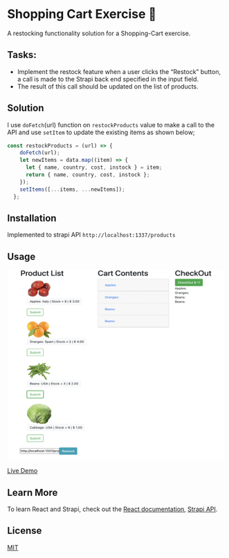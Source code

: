 # Shopping Cart Exercise 🛒

A restocking functionality solution for a Shopping-Cart exercise.

## Tasks:

- Implement the restock feature when a user clicks the “Restock” button, a call is made to the Strapi back end specified in the input field.
- The result of this call should be updated on the list of products.

## Solution
I use `doFetch`(url) function on `restockProducts` value to make a call to the API and use `setItem` to update the existing items as shown below;
```javaScript
const restockProducts = (url) => {
    doFetch(url);
    let newItems = data.map((item) => {
      let { name, country, cost, instock } = item;
      return { name, country, cost, instock };
    });
    setItems([...items, ...newItems]);
  };
```

## Installation
Implemented to strapi API  `http://localhost:1337/products`

## Usage

<img src = 'https://raw.githubusercontent.com/anyapages/shopping-cart-exercise/main/public/restock.png?token=ATDMTEBA5UWDUW5PQ3XNT7DBEIZHS' width="500" height="440"> 

<a href="http://cart01.s3-website-us-east-1.amazonaws.com/">Live Demo</a>

## Learn More

To learn React and Strapi, check out the [React documentation](https://reactjs.org/), [Strapi API](https://strapi.io/resource-center).

## License
[MIT](https://github.com/anyapages/shopping-cart-exercise/blob/main/LICENSE) 

